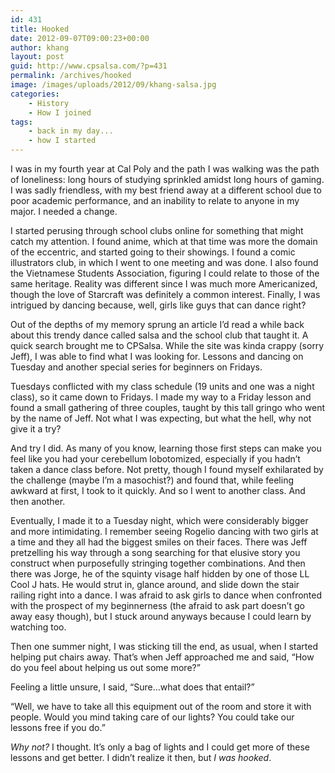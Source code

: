 ```yaml
---
id: 431
title: Hooked
date: 2012-09-07T09:00:23+00:00
author: khang
layout: post
guid: http://www.cpsalsa.com/?p=431
permalink: /archives/hooked
image: /images/uploads/2012/09/khang-salsa.jpg
categories:
    - History
    - How I joined
tags:
    - back in my day...
    - how I started
---
```

I was in my fourth year at Cal Poly and the path I was walking was the path of loneliness: long hours of studying sprinkled amidst long hours of gaming. I was sadly friendless, with my best friend away at a different school due to poor academic performance, and an inability to relate to anyone in my major. I needed a change.

<!--more-->

I started perusing through school clubs online for something that might catch my attention. I found anime, which at that time was more the domain of the eccentric, and started going to their showings. I found a comic illustrators club, in which I went to one meeting and was done. I also found the Vietnamese Students Association, figuring I could relate to those of the same heritage. Reality was different since I was much more Americanized, though the love of Starcraft was definitely a common interest. Finally, I was intrigued by dancing because, well, girls like guys that can dance right?

Out of the depths of my memory sprung an article I&#8217;d read a while back about this trendy dance called salsa and the school club that taught it. A quick search brought me to CPSalsa. While the site was kinda crappy (sorry Jeff), I was able to find what I was looking for. Lessons and dancing on Tuesday and another special series for beginners on Fridays.

Tuesdays conflicted with my class schedule (19 units and one was a night class), so it came down to Fridays. I made my way to a Friday lesson and found a small gathering of three couples, taught by this tall gringo who went by the name of Jeff. Not what I was expecting, but what the hell, why not give it a try?

And try I did. As many of you know, learning those first steps can make you feel like you had your cerebellum lobotomized, especially if you hadn&#8217;t taken a dance class before. Not pretty, though I found myself exhilarated by the challenge (maybe I&#8217;m a masochist?) and found that, while feeling awkward at first, I took to it quickly. And so I went to another class. And then another.

Eventually, I made it to a Tuesday night, which were considerably bigger and more intimidating. I remember seeing Rogelio dancing with two girls at a time and they all had the biggest smiles on their faces. There was Jeff pretzelling his way through a song searching for that elusive story you construct when purposefully stringing together combinations. And then there was Jorge, he of the squinty visage half hidden by one of those LL Cool J hats. He would strut in, glance around, and slide down the stair railing right into a dance. I was afraid to ask girls to dance when confronted with the prospect of my beginnerness (the afraid to ask part doesn&#8217;t go away easy though), but I stuck around anyways because I could learn by watching too.

Then one summer night, I was sticking till the end, as usual, when I started helping put chairs away. That&#8217;s when Jeff approached me and said, &#8220;How do you feel about helping us out some more?&#8221;

Feeling a little unsure, I said, &#8220;Sure&#8230;what does that entail?&#8221;

&#8220;Well, we have to take all this equipment out of the room and store it with people. Would you mind taking care of our lights? You could take our lessons free if you do.&#8221;

_Why not?_ I thought. It&#8217;s only a bag of lights and I could get more of these lessons and get better. I didn&#8217;t realize it then, but _I was hooked_.